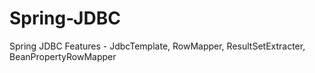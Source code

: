 # Spring-JDBC
Spring JDBC Features - JdbcTemplate, RowMapper, ResultSetExtracter, BeanPropertyRowMapper
